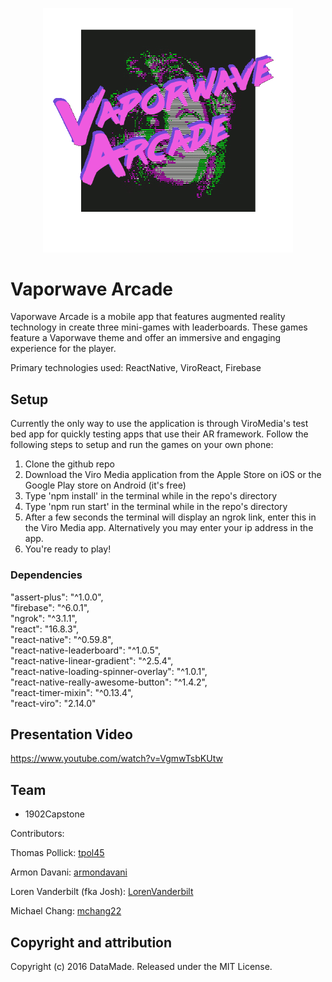 <p align="center">
<img src="assets/Images/logo_new.gif" width="400"></p>

# Vaporwave Arcade

Vaporwave Arcade is a mobile app that features augmented reality technology in create three mini-games with leaderboards. These games feature a Vaporwave theme and offer an immersive and engaging experience for the player.

Primary technologies used: ReactNative, ViroReact, Firebase

## Setup 
Currently the only way to use the application is through ViroMedia's test bed app for quickly testing apps that use their AR framework. Follow the following steps to setup and run the games on your own phone:

1. Clone the github repo
2. Download the Viro Media application from the Apple Store on iOS or the Google Play store on Android (it's free)
3. Type 'npm install' in the terminal while in the repo's directory
4. Type 'npm run start' in the terminal while in the repo's directory
5. After a few seconds the terminal will display an ngrok link, enter this in the Viro Media app. Alternatively you may enter your ip address in the app.
6. You're ready to play!

### Dependencies

"assert-plus": "^1.0.0",  
"firebase": "^6.0.1",  
"ngrok": "^3.1.1",  
"react": "16.8.3",  
"react-native": "^0.59.8",  
"react-native-leaderboard": "^1.0.5",  
"react-native-linear-gradient": "^2.5.4",  
"react-native-loading-spinner-overlay": "^1.0.1",  
"react-native-really-awesome-button": "^1.4.2",  
"react-timer-mixin": "^0.13.4",  
"react-viro": "2.14.0"  

## Presentation Video

https://www.youtube.com/watch?v=VgmwTsbKUtw  

## Team

* 1902Capstone

Contributors:

Thomas Pollick: [tpol45](https://github.com/tpol45)

Armon Davani: [armondavani](https://github.com/armondavani)

Loren Vanderbilt (fka Josh): [LorenVanderbilt](https://github.com/LorenVanderbilt)

Michael Chang: [mchang22](https://github.com/mchang22)


## Copyright and attribution

Copyright (c) 2016 DataMade. Released under the MIT License.
